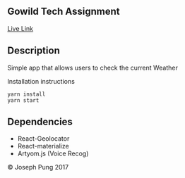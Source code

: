 ## Gowild Tech Assignment

[Live Link](https://voiceweather.herokuapp.com/)

## Description
Simple app that allows users to check the current Weather

Installation instructions
```
yarn install
yarn start

```

## Dependencies

* React-Geolocator
* React-materialize
* Artyom.js (Voice Recog)

&copy; Joseph Pung 2017

